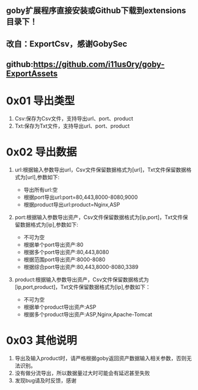 ## goby扩展程序直接安装或Github下载到extensions目录下！
## 改自：ExportCsv，感谢GobySec
## github:https://github.com/i11us0ry/goby-ExportAssets

# 0x01 导出类型
1. Csv:保存为Csv文件，支持导出url、port、product
2. Txt:保存为Txt文件，支持导出url、port、product

# 0x02 导出数据
1. url:根据输入参数导出url，Csv文件保留数据格式为[url]，Txt文件保留数据格式为[url],参数如下:
    - 导出所有url:空
    - 根据port导出url:port=80,443,8000-8080,9000
    - 根据product导出url:product=Nginx,ASP

2. port:根据输入参数导出资产，Csv文件保留数据格式为[ip,port]，Txt文件保留数据格式为[ip],参数如下:
    - 不可为空
    - 根据单个port导出资产:80
    - 根据多个port导出资产:80,443,8080
    - 根据范围port导出资产:8000-8080
    - 根据综合port导出资产:80,443,8000-8080,3389  

3. product:根据输入参数导出资产，Csv文件保留数据格式为[ip,port,product]，Txt文件保留数据格式为[ip],参数如下：
    - 不可为空
    - 根据单个product导出资产:ASP
    - 根据多个product导出资产:ASP,Nginx,Apache-Tomcat

# 0x03 其他说明
1. 导出及输入product时，请严格根据goby返回资产数据输入相关参数，否则无法识别。
2. 没有做分流导出，所以数据量过大时可能会有延迟甚至失败
3. 发现bug请及时反馈，感谢